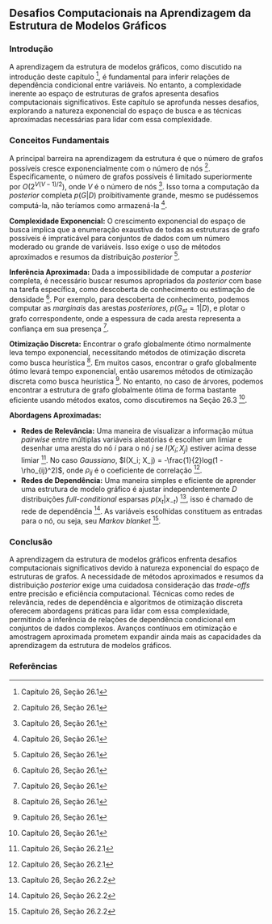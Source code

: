 ## Desafios Computacionais na Aprendizagem da Estrutura de Modelos Gráficos

### Introdução
A aprendizagem da estrutura de modelos gráficos, como discutido na introdução deste capítulo [^1], é fundamental para inferir relações de dependência condicional entre variáveis. No entanto, a complexidade inerente ao espaço de estruturas de grafos apresenta desafios computacionais significativos. Este capítulo se aprofunda nesses desafios, explorando a natureza exponencial do espaço de busca e as técnicas aproximadas necessárias para lidar com essa complexidade.

### Conceitos Fundamentais
A principal barreira na aprendizagem da estrutura é que o número de grafos possíveis cresce exponencialmente com o número de nós [^1]. Especificamente, o número de grafos possíveis é limitado superiormente por $O(2^{V(V-1)/2})$, onde $V$ é o número de nós [^1]. Isso torna a computação da *posterior* completa $p(G|D)$ proibitivamente grande, mesmo se pudéssemos computá-la, não teríamos como armazená-la [^1].

**Complexidade Exponencial:** O crescimento exponencial do espaço de busca implica que a enumeração exaustiva de todas as estruturas de grafo possíveis é impraticável para conjuntos de dados com um número moderado ou grande de variáveis. Isso exige o uso de métodos aproximados e resumos da distribuição *posterior* [^1].

**Inferência Aproximada:** Dada a impossibilidade de computar a *posterior* completa, é necessário buscar resumos apropriados da *posterior* com base na tarefa específica, como descoberta de conhecimento ou estimação de densidade [^1]. Por exemplo, para descoberta de conhecimento, podemos computar as *marginais* das arestas *posteriores*, $p(G_{st} = 1|D)$, e plotar o grafo correspondente, onde a espessura de cada aresta representa a confiança em sua presença [^1].

**Otimização Discreta:** Encontrar o grafo globalmente ótimo normalmente leva tempo exponencial, necessitando métodos de otimização discreta como busca heurística [^1]. Em muitos casos, encontrar o grafo globalmente ótimo levará tempo exponencial, então usaremos métodos de otimização discreta como busca heurística [^1]. No entanto, no caso de árvores, podemos encontrar a estrutura de grafo globalmente ótima de forma bastante eficiente usando métodos exatos, como discutiremos na Seção 26.3 [^1].

**Abordagens Aproximadas:**
*   **Redes de Relevância:** Uma maneira de visualizar a informação mútua *pairwise* entre múltiplas variáveis aleatórias é escolher um limiar e desenhar uma aresta do nó $i$ para o nó $j$ se $I(X_i; X_j)$ estiver acima desse limiar [^2]. No caso *Gaussiano*, $I(X_i; X_j) = -\frac{1}{2}log(1 - \rho_{ij}^2)$, onde $\rho_{ij}$ é o coeficiente de correlação [^2].
*   **Redes de Dependência:** Uma maneira simples e eficiente de aprender uma estrutura de modelo gráfico é ajustar independentemente $D$ distribuições *full-conditional* esparsas $p(x_t|x_{-t})$ [^3], isso é chamado de rede de dependência [^3]. As variáveis escolhidas constituem as entradas para o nó, ou seja, seu *Markov blanket* [^3].

### Conclusão
A aprendizagem da estrutura de modelos gráficos enfrenta desafios computacionais significativos devido à natureza exponencial do espaço de estruturas de grafos. A necessidade de métodos aproximados e resumos da distribuição *posterior* exige uma cuidadosa consideração das *trade-offs* entre precisão e eficiência computacional. Técnicas como redes de relevância, redes de dependência e algoritmos de otimização discreta oferecem abordagens práticas para lidar com essa complexidade, permitindo a inferência de relações de dependência condicional em conjuntos de dados complexos. Avanços contínuos em otimização e amostragem aproximada prometem expandir ainda mais as capacidades da aprendizagem da estrutura de modelos gráficos.

### Referências
[^1]: Capítulo 26, Seção 26.1
[^2]: Capítulo 26, Seção 26.2.1
[^3]: Capítulo 26, Seção 26.2.2
<!-- END -->